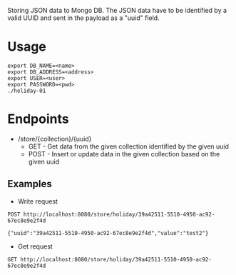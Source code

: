 Storing JSON data to Mongo DB. The JSON data have to be identified by a valid UUID and sent in the payload as a "uuid" field.

# Usage
```
export DB_NAME=<name>
export DB_ADDRESS=<address>
export USER=<user>
export PASSWORD=<pwd>
./holiday-01
```

# Endpoints

* /store/{collection}/{uuid}
   * GET - Get data from the given collection identified by the given uuid
   * POST - Insert or update data in the given collection based on the given uuid
   
## Examples

* Write request 
```
POST http://localhost:8080/store/holiday/39a42511-5510-4950-ac92-67ec8e9e2f4d

{"uuid":"39a42511-5510-4950-ac92-67ec8e9e2f4d","value":"test2"}
```

* Get request
```
GET http://localhost:8080/store/holiday/39a42511-5510-4950-ac92-67ec8e9e2f4d
```